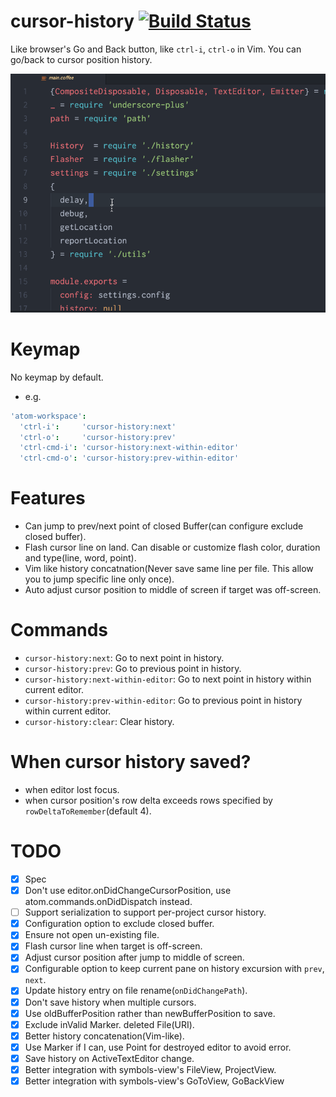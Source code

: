 # cursor-history [![Build Status](https://travis-ci.org/t9md/atom-cursor-history.svg)](https://travis-ci.org/t9md/atom-cursor-history)

Like browser's Go and Back button, like `ctrl-i`, `ctrl-o` in Vim.
You can go/back to cursor position history.

![gif](https://raw.githubusercontent.com/t9md/t9md/3d4a0bd38ac9571510d5ba52aa5361897b123218/img/atom-cursor-history.gif)

# Keymap

No keymap by default.

* e.g.

```coffeescript
'atom-workspace':
  'ctrl-i':     'cursor-history:next'
  'ctrl-o':     'cursor-history:prev'
  'ctrl-cmd-i': 'cursor-history:next-within-editor'
  'ctrl-cmd-o': 'cursor-history:prev-within-editor'
```

# Features

* Can jump to prev/next point of closed Buffer(can configure exclude closed buffer).
* Flash cursor line on land. Can disable or customize flash color, duration and type(line, word, point).
* Vim like history concatnation(Never save same line per file. This allow you to jump specific line only once).
* Auto adjust cursor position to middle of screen if target was off-screen.

# Commands

* `cursor-history:next`: Go to next point in history.
* `cursor-history:prev`: Go to previous point in history.
* `cursor-history:next-within-editor`: Go to next point in history within current editor.
* `cursor-history:prev-within-editor`: Go to previous point in history within current editor.
* `cursor-history:clear`: Clear history.

# When cursor history saved?

* when editor lost focus.
* when cursor position's row delta exceeds rows specified by `rowDeltaToRemember`(default 4).

# TODO
- [x] Spec
- [x] Don't use editor.onDidChangeCursorPosition, use atom.commands.onDidDispatch instead.
- [ ] Support serialization to support per-project cursor history.
- [x] Configuration option to exclude closed buffer.
- [x] Ensure not open un-existing file.
- [x] Flash cursor line when target is off-screen.
- [x] Adjust cursor position after jump to middle of screen.
- [x] Configurable option to keep current pane on history excursion with `prev`, `next`.
- [x] Update history entry on file rename(`onDidChangePath`).
- [x] Don't save history when multiple cursors.
- [x] Use oldBufferPosition rather than newBufferPosition to save.
- [x] Exclude inValid Marker. deleted File(URI).
- [x] Better history concatenation(Vim-like).
- [x] Use Marker if I can, use Point for destroyed editor to avoid error.
- [x] Save history on ActiveTextEditor change.
- [x] Better integration with symbols-view's FileView, ProjectView.
- [x] Better integration with symbols-view's GoToView, GoBackView

